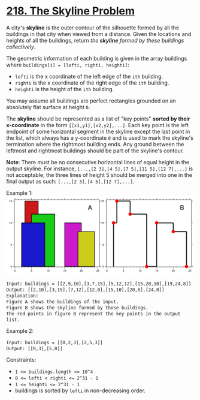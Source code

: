 [218. The Skyline Problem](https://leetcode.com/problems/the-skyline-problem/)
==========================

A city's **skyline** is the outer contour of the silhouette formed by all
the buildings in that city when viewed from a distance. Given the locations
and heights of all the buildings, return _the **skyline** formed by these
buildings collectively_.

The geometric information of each building is given in the array buildings where
`buildings[i] = [lefti, righti, heighti]`:
 - `lefti` is the x coordinate of the left edge of the `ith` building.
 - `righti` is the x coordinate of the right edge of the `ith` building.
 - `heighti` is the height of the `ith` building.

You may assume all buildings are perfect rectangles grounded on an
absolutely flat surface at height `0`.

The **skyline** should be represented as a list of "key points" **sorted by their
x-coordinate** in the form `[[x1,y1],[x2,y2],...]`. Each key point is the left
endpoint of some horizontal segment in the skyline except the last point in
the list, which always has a y-coordinate `0` and is used to mark the skyline's
termination where the rightmost building ends. Any ground between the leftmost
and rightmost buildings should be part of the skyline's contour.

**Note**: There must be no consecutive horizontal lines of equal height in the
output skyline. For instance, `[...,[2 3],[4 5],[7 5],[11 5],[12 7],...]` is
not acceptable; the three lines of height 5 should be merged into one in the
final output as such: `[...,[2 3],[4 5],[12 7],...]`.

Example 1:
![image](merged.jpg)
```
Input: buildings = [[2,9,10],[3,7,15],[5,12,12],[15,20,10],[19,24,8]]
Output: [[2,10],[3,15],[7,12],[12,0],[15,10],[20,8],[24,0]]
Explanation:
Figure A shows the buildings of the input.
Figure B shows the skyline formed by those buildings.
The red points in figure B represent the key points in the output list.
```

Example 2:
```
Input: buildings = [[0,2,3],[2,5,3]]
Output: [[0,3],[5,0]]
```

Constraints:
 - `1 <= buildings.length <= 10^4`
 - `0 <= lefti < righti <= 2^31 - 1`
 - `1 <= heighti <= 2^31 - 1`
 - buildings is sorted by `lefti` in non-decreasing order.
